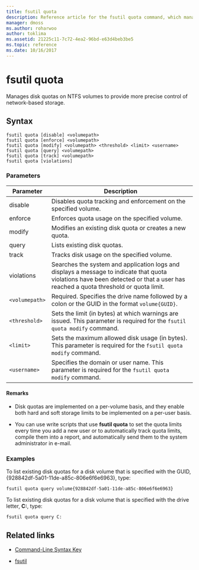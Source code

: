 ```yaml
---
title: fsutil quota
description: Reference article for the fsutil quota command, which manages disk quotas on NTFS volumes to provide more precise control of network-based storage.
manager: dmoss
ms.author: roharwoo
author: toklima
ms.assetid: 21225c11-7c72-4ea2-96bd-e63d4beb3be5
ms.topic: reference
ms.date: 10/16/2017
---
```


# fsutil quota



Manages disk quotas on NTFS volumes to provide more precise control of network-based storage.

## Syntax

```
fsutil quota [disable] <volumepath>
fsutil quota [enforce] <volumepath>
fsutil quota [modify] <volumepath> <threshold> <limit> <username>
fsutil quota [query] <volumepath>
fsutil quota [track] <volumepath>
fsutil quota [violations]
```

### Parameters

| Parameter | Description |
| --------- | ----------- |
| disable | Disables quota tracking and enforcement on the specified volume. |
| enforce | Enforces quota usage on the specified volume. |
| modify | Modifies an existing disk quota or creates a new quota. |
| query | Lists existing disk quotas. |
| track | Tracks disk usage on the specified volume. |
| violations | Searches the system and application logs and displays a message to indicate that quota violations have been detected or that a user has reached a quota threshold or quota limit. |
| `<volumepath>` | Required. Specifies the drive name followed by a colon or the GUID in the format `volume{GUID}`. |
| `<threshold>`  | Sets the limit (in bytes) at which warnings are issued. This parameter is required for the `fsutil quota modify` command. |
| `<limit>` | Sets the maximum allowed disk usage (in bytes). This parameter is required for the `fsutil quota modify` command. |
| `<username>` | Specifies the domain or user name. This parameter is required for the `fsutil quota modify` command. |

#### Remarks

- Disk quotas are implemented on a per-volume basis, and they enable both hard and soft storage limits to be implemented on a per-user basis.

- You can use write scripts that use **fsutil quota** to set the quota limits every time you add a new user or to automatically track quota limits, compile them into a report, and automatically send them to the system administrator in e-mail.

### Examples

To list existing disk quotas for a disk volume that is specified with the GUID, {928842df-5a01-11de-a85c-806e6f6e6963}, type:

```
fsutil quota query volume{928842df-5a01-11de-a85c-806e6f6e6963}
```

To list existing disk quotas for a disk volume that is specified with the drive letter, **C:**, type:

```
fsutil quota query C:
```

## Related links

- [Command-Line Syntax Key](command-line-syntax-key.md)

- [fsutil](fsutil.md)
